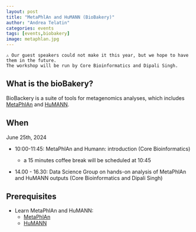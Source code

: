 ```yaml
---
layout: post
title: "MetaPhlAn and HuMANN (BioBakery)"
author: "Andrea Telatin"
categories: events
tags: [events,biobakery]
image: metaphlan.jpg
---
```


```info
⚠️ Our guest speakers could not make it this year, but we hope to have them in the future. 
The workshop will be run by Core Bioinformatics and Dipali Singh.
```

## What is the bioBakery?

BioBackery is a suite of tools for metagenomics analyses, which includes [MetaPhlAn](https://huttenhower.sph.harvard.edu/metaphlan/) and [HuMANN](https://huttenhower.sph.harvard.edu/humann/).

## When 

June 25th, 2024

* 10:00-11:45: MetaPhlAn and Humann: introduction (Core Bioinformatics)
  * a 15 minutes coffee break will be scheduled at 10:45

* 14.00 - 16.30: Data Science Group on hands-on analysis of MetaPhlAn and HuMANN outputs (Core Bioinformatics and Dipali Singh)

## Prerequisites

* Learn MetaPhlAn and HuMANN:
  * [MetaPhlAn](https://huttenhower.sph.harvard.edu/metaphlan/)
  * [HuMANN](https://huttenhower.sph.harvard.edu/humann/)